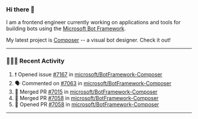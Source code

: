 ### Hi there 👋

I am a frontend engineer currently working on applications and tools for building bots using the [Microsoft Bot Framework](https://dev.botframework.com/).

My latest project is [Composer](https://github.com/microsoft/BotFramework-Composer) -- a visual bot designer. Check it out!

---

### 👨🏻‍💻 Recent Activity

<!--START_SECTION:activity-->
1. ❗️ Opened issue [#7167](https://github.com/microsoft/BotFramework-Composer/issues/7167) in [microsoft/BotFramework-Composer](https://github.com/microsoft/BotFramework-Composer)
2. 🗣 Commented on [#7063](https://github.com/microsoft/BotFramework-Composer/issues/7063) in [microsoft/BotFramework-Composer](https://github.com/microsoft/BotFramework-Composer)
3. 🎉 Merged PR [#7015](https://github.com/microsoft/BotFramework-Composer/pull/7015) in [microsoft/BotFramework-Composer](https://github.com/microsoft/BotFramework-Composer)
4. 🎉 Merged PR [#7058](https://github.com/microsoft/BotFramework-Composer/pull/7058) in [microsoft/BotFramework-Composer](https://github.com/microsoft/BotFramework-Composer)
5. 💪 Opened PR [#7058](https://github.com/microsoft/BotFramework-Composer/pull/7058) in [microsoft/BotFramework-Composer](https://github.com/microsoft/BotFramework-Composer)
<!--END_SECTION:activity-->

---

<!--
**a-b-r-o-w-n/a-b-r-o-w-n** is a ✨ _special_ ✨ repository because its `README.md` (this file) appears on your GitHub profile.

Here are some ideas to get you started:

- 🔭 I’m currently working on ...
- 🌱 I’m currently learning ...
- 👯 I’m looking to collaborate on ...
- 🤔 I’m looking for help with ...
- 💬 Ask me about ...
- 📫 How to reach me: ...
- 😄 Pronouns: ...
- ⚡ Fun fact: ...
-->
